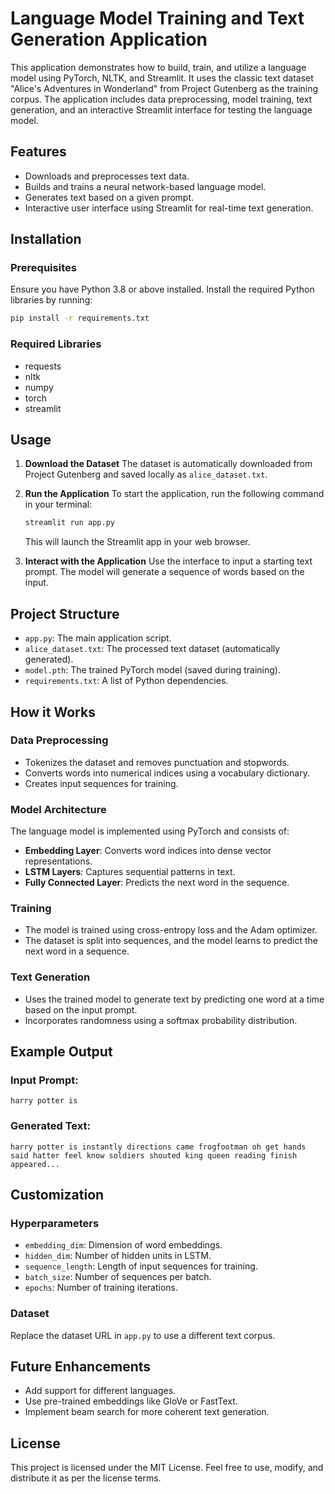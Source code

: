 # Language Model Training and Text Generation Application

This application demonstrates how to build, train, and utilize a language model using PyTorch, NLTK, and Streamlit. It uses the classic text dataset "Alice's Adventures in Wonderland" from Project Gutenberg as the training corpus. The application includes data preprocessing, model training, text generation, and an interactive Streamlit interface for testing the language model.

## Features
- Downloads and preprocesses text data.
- Builds and trains a neural network-based language model.
- Generates text based on a given prompt.
- Interactive user interface using Streamlit for real-time text generation.

## Installation
### Prerequisites
Ensure you have Python 3.8 or above installed. Install the required Python libraries by running:

```bash
pip install -r requirements.txt
```

### Required Libraries
- requests
- nltk
- numpy
- torch
- streamlit

## Usage

1. **Download the Dataset**
   The dataset is automatically downloaded from Project Gutenberg and saved locally as `alice_dataset.txt`.

2. **Run the Application**
   To start the application, run the following command in your terminal:

   ```bash
   streamlit run app.py
   ```

   This will launch the Streamlit app in your web browser.

3. **Interact with the Application**
   Use the interface to input a starting text prompt. The model will generate a sequence of words based on the input.

## Project Structure
- `app.py`: The main application script.
- `alice_dataset.txt`: The processed text dataset (automatically generated).
- `model.pth`: The trained PyTorch model (saved during training).
- `requirements.txt`: A list of Python dependencies.

## How it Works
### Data Preprocessing
- Tokenizes the dataset and removes punctuation and stopwords.
- Converts words into numerical indices using a vocabulary dictionary.
- Creates input sequences for training.

### Model Architecture
The language model is implemented using PyTorch and consists of:
- **Embedding Layer**: Converts word indices into dense vector representations.
- **LSTM Layers**: Captures sequential patterns in text.
- **Fully Connected Layer**: Predicts the next word in the sequence.

### Training
- The model is trained using cross-entropy loss and the Adam optimizer.
- The dataset is split into sequences, and the model learns to predict the next word in a sequence.

### Text Generation
- Uses the trained model to generate text by predicting one word at a time based on the input prompt.
- Incorporates randomness using a softmax probability distribution.

## Example Output
### Input Prompt:
```text
harry potter is
```

### Generated Text:
```text
harry potter is instantly directions came frogfootman oh get hands said hatter feel know soldiers shouted king queen reading finish appeared...
```

## Customization
### Hyperparameters
- `embedding_dim`: Dimension of word embeddings.
- `hidden_dim`: Number of hidden units in LSTM.
- `sequence_length`: Length of input sequences for training.
- `batch_size`: Number of sequences per batch.
- `epochs`: Number of training iterations.

### Dataset
Replace the dataset URL in `app.py` to use a different text corpus.

## Future Enhancements
- Add support for different languages.
- Use pre-trained embeddings like GloVe or FastText.
- Implement beam search for more coherent text generation.

## License
This project is licensed under the MIT License. Feel free to use, modify, and distribute it as per the license terms.

